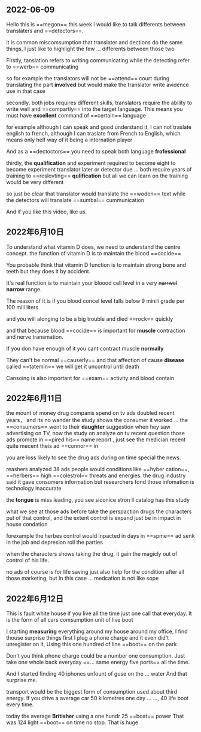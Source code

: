 ## 2022-06-09
Hello this is ==megon== this week i would like to talk differents between translaters and ==detectors==.

it is common miscomsumption that translater and dections do the same things, I just like to highlight the few ...   differents between those two

Firstly, tanslation refers to writing communicating while the detecting refer to ==werb== communicating

so for example  the translators will not be ==attend== court during  translating the part **involved**
but would make the translator write avidence use in that case

secondly, both jobs requires  different skills, translators require the ability to write well and ==compartly==  into the target language.
This means you must have **excellent** command of ==certain== language

for example although I can speak and good understand it, I can not traslate english to french, 
although I can traslate from French to English, which means only helf way of it being a internation player

And as a ==dectoctors== you need to speak both language **frofessional**

thirdly, the **qualification** and experiment required to become eight to become experiment translator later or detector due ... 
both require years  of training  to ==reslovting== **qulification**
but all we can learn on the training would be very different

so just be clear that translator would translate the ==woden== text while the detectors will translate ==sumbal== cummunication

And if you like this video, like us.

## 2022年6月10日

To understand what vitamin D does, we need to understand the centre concept.
the function of vitamin D is to maintain the blood ==cocide==

You probable think that vitamin D function is to maintain strong bone and teeth but they does it by accident.

It's real function is to maintain your bloood cell level in a very ~~narrwel~~ **narrow** range.

The reason of it is if you blood concel level falls below 9 minili grade per 100 mili liters

and you will alonging to be a big trouble and died ==rock== quickly

and that because  blood ==cocide== is important for **muscle** contraction and nerve transmation.

If you don have enough of it you cant contract muscle **normally** 

They can't be normal ==causerly==
and that affection of cause **disease** called ==tatemin==
we will get it uncontrol until death

Cansoing is also important for ==exam== activity and blood contain

##  2022年6月11日
the mount of money drug companis spend  on tv ads doubled recent years， and its no wander the study shows the consumer it worked ... the ==consumers== went to their **daughter** suggestion  when hey saw advertising on TV, 
now the study on analyze on tv recent question those ads promote in ==pired his== name report
, just see the medician recent quite mecent theis ad ==connor== in 

you are loss likely to see the drug ads during on time special the news.

reashers analyzed 38 ads people would conditions like  ==hyber cation==, 
==herbers== high ==colestrol== threats and energies.
the drug industry said it gave consumers information but researchers fond those infomation is technology inaccurate 

the **tongue** is miss leading, you see siconice stron ll catalog has this study


what we see at those ads before take the perspaction drugs the characters put of that control, and the extent control is expand just be in impact in house condation 

forexample the herbes control would inpacted in days in ==spme== ad senk in the job and depresion roll the parties

when the characters shows taking the drug, it gain the magicly out of control of his life.

no ads of course is for life saving just also help for the condition after all those marketing, but In this case ... medcation is not like  sope

## 2022年6月12日
This is fault white house 
if you live all the time just one call that everyday. 
It is the form of all cars comsumption unit of live boot

I starting **measuring** everything around my house around my office, 
I find thouse surprise things first I plug a phone charge and it even did't 
unregister on it, Using this one hundred of line ==boot== on the park

Don't you think phone charge could be a number one consumption. 
Just  take one whole back everyday ==... same energy five ports== all the time. 

And I started finding 40 iphones unfount of guse on the  ... water
And that surprise me.

transport would be the biggest form of consumption used about third energy. If you drive a average car 50 kilometres one day ...
..., 40 life boot every time.

today the average **Britisher** using a one hundr 25 ==boat== power
That was 124 light ==boot== on time no stop. That is huge
